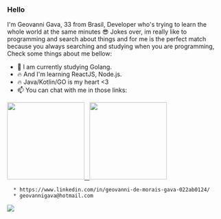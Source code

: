 ### Hello 

     
   I'm Geovanni Gava, 33 from Brasil, Developer who's trying to learn the whole world at the same minutes :sunglasses: 
   Jokes over, im really like to programming and search about things and for me is the perfect match because you always searching and studying when you are programming,
   Check some things about me bellow:

- 🔭 I am currently studying Golang.
- :fire: And I'm learning ReactJS, Node.js.
- :fire: Java/Kotlin/GO is my heart <3
- 📫 You can chat with me in those links: 

<a href="https://github.com/gavageovanni">
  <img height="180em" src="https://github-readme-stats.vercel.app/api/top-langs/?username=geovannigava&layout=compact&langs_count=7&theme=dracula"/>&nbsp;&nbsp;
  <img height="180em" src="https://github-readme-stats.vercel.app/api?username=geovannigava&show_icons=true&theme=dracula&include_all_commits=true&count_private=true"/>
</a>

      * https://www.linkedin.com/in/geovanni-de-morais-gava-022ab0124/
      * geovannigava@hotmail.com

       
 ![](https://komarev.com/ghpvc/?username=gavageovanni)
